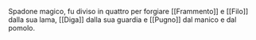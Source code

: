 Spadone magico, fu diviso in quattro per forgiare [[Frammento]] e [[Filo]] dalla sua lama, [[Diga]] dalla sua guardia e [[Pugno]] dal manico e dal pomolo. 